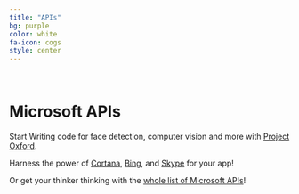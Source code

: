 ```yaml
---
title: "APIs"
bg: purple
color: white
fa-icon: cogs
style: center
---
```


<br>

# Microsoft APIs

Start Writing code for face detection, computer vision and more with [Project Oxford](https://www.projectoxford.ai/). 

Harness the power of [Cortana](https://channel9.msdn.com/Blogs/Dev-Inspiration/What-Developers-Need-To-Know-About-the-Cortana-API), [Bing](http://www.bing.com/dev/en-us/dev-center), and [Skype](http://www.skype.com/en/developer/) for your app!

Or get your thinker thinking with the [whole list of Microsoft APIs](https://msdn.microsoft.com/en-us/library/)!

<br>
<br>